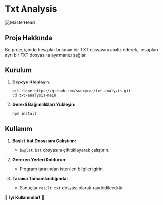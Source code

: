 # Txt Analysis

![MasterHead](https://cdn.discordapp.com/attachments/1246963243738464406/1261506270129684550/image.png?ex=66a10c84&is=669fbb04&hm=7fb0befad1275835f2fb2401326fc06729baa9268e9fd50c77152980c37332e9&)

## Proje Hakkında

Bu proje, içinde hesaplar bulunan bir TXT dosyasını analiz ederek, hesapları ayrı bir TXT dosyasına ayırmanızı sağlar.

## Kurulum

1. **Depoyu Klonlayın:**
    ```bash
    git clone https://github.com/swoxycan/txt-analysis.git
    cd txt-analysis-main
    ```

2. **Gerekli Bağımlılıkları Yükleyin:**
    ```bash
    npm install
    ```

## Kullanım

1. **Başlat.bat Dosyasını Çalıştırın:**
    - `başlat.bat` dosyasını çift tıklayarak çalıştırın.

2. **Gereken Yerleri Doldurun:**
    - Program tarafından istenilen bilgileri girin.

3. **Tarama Tamamlandığında:**
    - Sonuçlar `result.txt` dosyası olarak kaydedilecektir.

💫 **İyi Kullanımlar!** 💫
